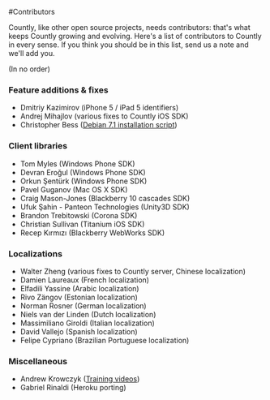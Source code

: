 #Contributors

Countly, like other open source projects, needs contributors: that's what keeps Countly growing and evolving. Here's a list of contributors to Countly in every sense. If you think you should be in this list, send us a note and we'll add you.

(In no order)

### Feature additions & fixes ###

* Dmitriy Kazimirov (iPhone 5 / iPad 5 identifiers)
* Andrej Mihajlov (various fixes to Countly iOS SDK)
* Christopher Bess ([Debian 7.1 installation script](https://gist.github.com/cbess/6221635))

### Client libraries ###

* Tom Myles (Windows Phone SDK)
* Devran Eroğul (Windows Phone SDK)
* Orkun Şentürk (Windows Phone SDK)
* Pavel Guganov (Mac OS X SDK)
* Craig Mason-Jones (Blackberry 10 cascades SDK)
* Ufuk Şahin - Panteon Technologies (Unity3D SDK)
* Brandon Trebitowski (Corona SDK)
* Christian Sullivan (Titanium iOS SDK)
* Recep Kırmızı (Blackberry WebWorks SDK)

### Localizations ###

* Walter Zheng (various fixes to Countly server, Chinese localization)
* Damien Laureaux (French localization)
* Elfadili Yassine (Arabic localization)
* Rivo Zängov (Estonian localization)
* Norman Rosner (German localization)
* Niels van der Linden (Dutch localization)
* Massimiliano Giroldi (Italian localization)
* David Vallejo (Spanish localization)
* Felipe Cypriano (Brazilian Portuguese localization)

### Miscellaneous ### 

* Andrew Krowczyk ([Training videos](http://www.youtube.com/watch?v=WaNme8YS0S0))
* Gabriel Rinaldi (Heroku porting)
